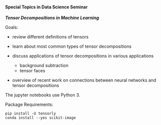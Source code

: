 #### Special Topics in Data Science Seminar

***Tensor Decompositions in Machine Learning***

Goals:

* review different definitions of tensors

* learn about most common types of tensor decompositions

* discuss applications of tensor decompositions in various applications
  * background subtraction 
  * tensor faces

* overview of recent work on connections between neural networks and tensor decompositions

The jupyter notebooks use Python 3.

Package Requirements:

```
pip install -U tensorly
conda install --yes scikit-image
```
